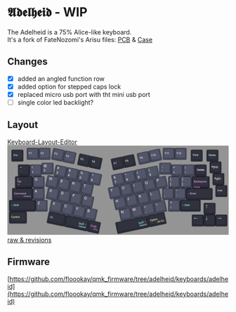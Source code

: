 # 𝕬𝖉𝖊𝖑𝖍𝖊𝖎𝖉 - WIP

The Adelheid is a 75% Alice-like keyboard.  
It's a fork of FateNozomi's Arisu files: [PCB](https://github.com/FateNozomi/arisu-pcb) &amp; [Case](https://github.com/FateNozomi/arisu-case)

## Changes

- [x] added an angled function row
- [x] added option for stepped caps lock
- [x] replaced micro usb port with tht mini usb port
- [ ] single color led backlight?

## Layout

[Keyboard-Layout-Editor](http://www.keyboard-layout-editor.com/#/gists/4262535adb5ac81a913edbebc4de8226)  
![adelheid_layout](./images/layout.png)
[raw &amp; revisions](https://gist.github.com/floookay/4262535adb5ac81a913edbebc4de8226)

## Firmware

[https://github.com/floookay/qmk_firmware/tree/adelheid/keyboards/adelheid](https://github.com/floookay/qmk_firmware/tree/adelheid/keyboards/adelheid)
